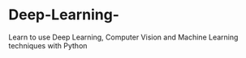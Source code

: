 # Deep-Learning-
Learn to use Deep Learning, Computer Vision and Machine Learning techniques with Python
